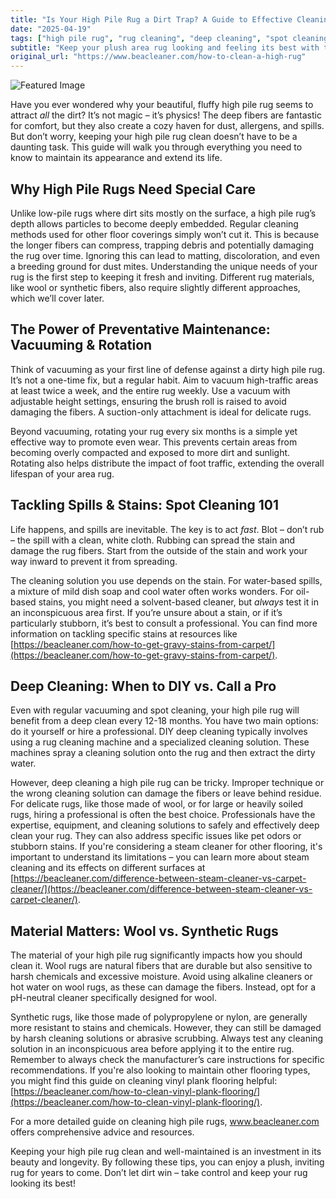 ```yaml
---
title: "Is Your High Pile Rug a Dirt Trap? A Guide to Effective Cleaning"
date: "2025-04-19"
tags: ["high pile rug", "rug cleaning", "deep cleaning", "spot cleaning", "wool rug", "area rug", "rug fibers"]
subtitle: "Keep your plush area rug looking and feeling its best with these expert tips on cleaning, stain removal, and maintenance."
original_url: "https://www.beacleaner.com/how-to-clean-a-high-rug"
---
```




![Featured Image](https://res.cloudinary.com/dnm0udlvz/image/upload/v1745047055/article_image_3_cqrqs5.jpg)

Have you ever wondered why your beautiful, fluffy high pile rug seems to attract *all* the dirt? It’s not magic – it’s physics! The deep fibers are fantastic for comfort, but they also create a cozy haven for dust, allergens, and spills. But don’t worry, keeping your high pile rug clean doesn’t have to be a daunting task. This guide will walk you through everything you need to know to maintain its appearance and extend its life.

## Why High Pile Rugs Need Special Care

Unlike low-pile rugs where dirt sits mostly on the surface, a high pile rug’s depth allows particles to become deeply embedded. Regular cleaning methods used for other floor coverings simply won’t cut it. This is because the longer fibers can compress, trapping debris and potentially damaging the rug over time. Ignoring this can lead to matting, discoloration, and even a breeding ground for dust mites. Understanding the unique needs of your rug is the first step to keeping it fresh and inviting. Different rug materials, like wool or synthetic fibers, also require slightly different approaches, which we’ll cover later. 

## The Power of Preventative Maintenance: Vacuuming & Rotation

Think of vacuuming as your first line of defense against a dirty high pile rug. It’s not a one-time fix, but a regular habit. Aim to vacuum high-traffic areas at least twice a week, and the entire rug weekly. Use a vacuum with adjustable height settings, ensuring the brush roll is raised to avoid damaging the fibers. A suction-only attachment is ideal for delicate rugs. 

Beyond vacuuming, rotating your rug every six months is a simple yet effective way to promote even wear. This prevents certain areas from becoming overly compacted and exposed to more dirt and sunlight. Rotating also helps distribute the impact of foot traffic, extending the overall lifespan of your area rug.

## Tackling Spills & Stains: Spot Cleaning 101

Life happens, and spills are inevitable. The key is to act *fast*. Blot – don’t rub – the spill with a clean, white cloth. Rubbing can spread the stain and damage the rug fibers. Start from the outside of the stain and work your way inward to prevent it from spreading. 

The cleaning solution you use depends on the stain. For water-based spills, a mixture of mild dish soap and cool water often works wonders. For oil-based stains, you might need a solvent-based cleaner, but *always* test it in an inconspicuous area first. If you’re unsure about a stain, or if it’s particularly stubborn, it’s best to consult a professional. You can find more information on tackling specific stains at resources like [https://beacleaner.com/how-to-get-gravy-stains-from-carpet/](https://beacleaner.com/how-to-get-gravy-stains-from-carpet/).

## Deep Cleaning: When to DIY vs. Call a Pro

Even with regular vacuuming and spot cleaning, your high pile rug will benefit from a deep clean every 12-18 months. You have two main options: do it yourself or hire a professional. DIY deep cleaning typically involves using a rug cleaning machine and a specialized cleaning solution. These machines spray a cleaning solution onto the rug and then extract the dirty water. 

However, deep cleaning a high pile rug can be tricky. Improper technique or the wrong cleaning solution can damage the fibers or leave behind residue. For delicate rugs, like those made of wool, or for large or heavily soiled rugs, hiring a professional is often the best choice. Professionals have the expertise, equipment, and cleaning solutions to safely and effectively deep clean your rug. They can also address specific issues like pet odors or stubborn stains. If you're considering a steam cleaner for other flooring, it's important to understand its limitations – you can learn more about steam cleaning and its effects on different surfaces at [https://beacleaner.com/difference-between-steam-cleaner-vs-carpet-cleaner/](https://beacleaner.com/difference-between-steam-cleaner-vs-carpet-cleaner/).

## Material Matters: Wool vs. Synthetic Rugs

The material of your high pile rug significantly impacts how you should clean it. Wool rugs are natural fibers that are durable but also sensitive to harsh chemicals and excessive moisture. Avoid using alkaline cleaners or hot water on wool rugs, as these can damage the fibers. Instead, opt for a pH-neutral cleaner specifically designed for wool.

Synthetic rugs, like those made of polypropylene or nylon, are generally more resistant to stains and chemicals. However, they can still be damaged by harsh cleaning solutions or abrasive scrubbing. Always test any cleaning solution in an inconspicuous area before applying it to the entire rug. Remember to always check the manufacturer’s care instructions for specific recommendations. If you're also looking to maintain other flooring types, you might find this guide on cleaning vinyl plank flooring helpful: [https://beacleaner.com/how-to-clean-vinyl-plank-flooring/](https://beacleaner.com/how-to-clean-vinyl-plank-flooring/). 

For a more detailed guide on cleaning high pile rugs, www.beacleaner.com offers comprehensive advice and resources. 

Keeping your high pile rug clean and well-maintained is an investment in its beauty and longevity. By following these tips, you can enjoy a plush, inviting rug for years to come. Don’t let dirt win – take control and keep your rug looking its best!